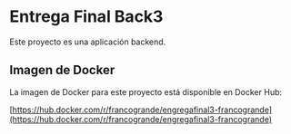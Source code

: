 # Entrega Final Back3

Este proyecto es una aplicación backend.

## Imagen de Docker

La imagen de Docker para este proyecto está disponible en Docker Hub:

[https://hub.docker.com/r/francogrande/engregafinal3-francogrande](https://hub.docker.com/r/francogrande/engregafinal3-francogrande)